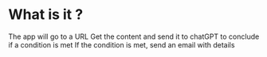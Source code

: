 # What is it ?
The app will go to a URL
    Get the content and send it to chatGPT to conclude if a condition is met
        If the condition is met, send an email with details